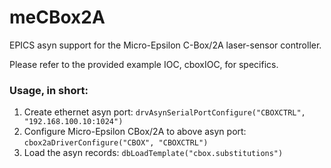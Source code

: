 # meCBox2A
EPICS asyn support for the Micro-Epsilon C-Box/2A laser-sensor controller.

Please refer to the provided example IOC, cboxIOC, for specifics.

### Usage, in short:
1. Create ethernet asyn port:
	```drvAsynSerialPortConfigure("CBOXCTRL", "192.168.100.10:1024")```
2. Configure Micro-Epsilon CBox/2A to above asyn port:
	```cbox2aDriverConfigure("CBOX", "CBOXCTRL")```
3. Load the asyn records:
	```dbLoadTemplate("cbox.substitutions")```

